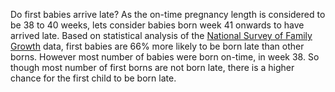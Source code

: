 Do first babies arrive late?
As the on-time pregnancy length is considered to be 38 to 40 weeks, lets consider babies born week 41 onwards to have arrived late.
Based on statistical analysis of the [National Survey of Family Growth][1] data, first babies are 66% more likely to be born late than other borns. However most number of babies were born on-time, in week 38. So though most number of first borns are not born late, there is a higher chance for the first child to be born late.

[1]: http://cdc.gov/nchs/nsfg.htm
